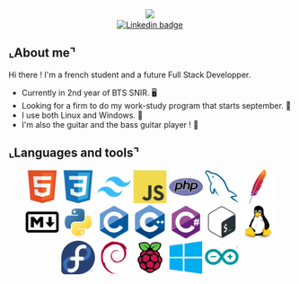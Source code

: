 <div id="header" align="center">
  <img src="https://media.giphy.com/media/heIX5HfWgEYlW/giphy.gif" width="200"/>  
  <div id="badges">
    <a href="https://www.linkedin.com/in/valentin-oberlin">
      <img src="https://img.shields.io/badge/LinkedIn-blue?style=for-the-badge&logo=linkedin&logoColor=white" alt="Linkedin badge"/>
    </a>
  </div>
</div>

## ⌞About me⌝
<div id="about">
<p>Hi there ! I'm a french student and a future Full Stack Developper.</p>
<ul>
  <li>Currently in 2nd year of BTS SNIR. 🖥️</li>
  <li>Looking for a firm to do my work-study program that starts september. 🏢</li>
  <li>I use both Linux and Windows. 💽</li>
  <li>I'm also the guitar and the bass guitar player ! 🎸</li>
</ul>

## ⌞Languages and tools⌝
<div id="icons" align="center">
  <img src="https://github.com/devicons/devicon/blob/master/icons/html5/html5-original.svg" alt="HTML 5" width="60"/>
  <img src="https://github.com/devicons/devicon/blob/master/icons/css3/css3-original.svg" alt="CSS 3" width="60"/>
  <img src="https://github.com/devicons/devicon/blob/master/icons/tailwindcss/tailwindcss-plain.svg" alt="Tailwind" width="60"/>
  <img src="https://github.com/devicons/devicon/blob/master/icons/javascript/javascript-original.svg" alt="JavaScript" width="60"/>
  <img src="https://github.com/devicons/devicon/blob/master/icons/php/php-original.svg" alt="PHP" width="60"/>
  <img src="https://github.com/devicons/devicon/blob/master/icons/mysql/mysql-original.svg" alt="MySQL" width="60"/>
  <img src="https://github.com/devicons/devicon/blob/master/icons/apache/apache-original.svg" alt="Apache 2" width="60"/>
  <img src="https://github.com/devicons/devicon/blob/master/icons/markdown/markdown-original.svg" alt="Markdown" width="60"/>
  <img src="https://github.com/devicons/devicon/blob/master/icons/python/python-original.svg" alt="Python" width="60"/>
  <img src="https://github.com/devicons/devicon/blob/master/icons/c/c-original.svg" alt="C" width="60"/>
  <img src="https://github.com/devicons/devicon/blob/master/icons/cplusplus/cplusplus-original.svg" alt="C++" width="60"/>
  <img src="https://github.com/devicons/devicon/blob/master/icons/csharp/csharp-original.svg" alt="C#" width="60"/>
  <img src="https://github.com/devicons/devicon/blob/master/icons/bash/bash-original.svg" alt="Bash" width="60"/>
  <img src="https://github.com/devicons/devicon/blob/master/icons/linux/linux-original.svg" alt="Linux" width="60"/>
  <img src="https://github.com/devicons/devicon/blob/master/icons/fedora/fedora-original.svg" alt="Fedora" width="60"/>
  <img src="https://github.com/devicons/devicon/blob/master/icons/debian/debian-original.svg" alt="Debian" width="60"/>
  <img src="https://github.com/devicons/devicon/blob/master/icons/raspberrypi/raspberrypi-original.svg" alt="Raspberry Pi" width="60"/>
  <img src="https://github.com/devicons/devicon/blob/master/icons/windows8/windows8-original.svg" alt="Widnows" width="60"/>
  <img src="https://github.com/devicons/devicon/blob/master/icons/arduino/arduino-original.svg" alt="Arduino" width="60"/>
</div>
